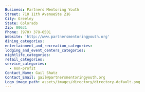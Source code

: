 ```yaml
---
Business: Partners Mentoring Youth
Street: 710 11th AvenueSte 216
City: Greeley
State: Colorado
Zip: 80631
Phone: (970) 378-6501
Website: 'http://www.partnersmentoringyouth.org'
dining_categories:
entertainment_and_recreation_categories:
lodging_and_event_centers_categories:
nightlife_categories:
retail_categories:
service_categories:
  - non-profit
Contact_Name: Gail Shatz
Contact_Email: gail@partnersmentoringyouth.org
Logo_image_path: assets/images/directory/directory-default.png
---
```



